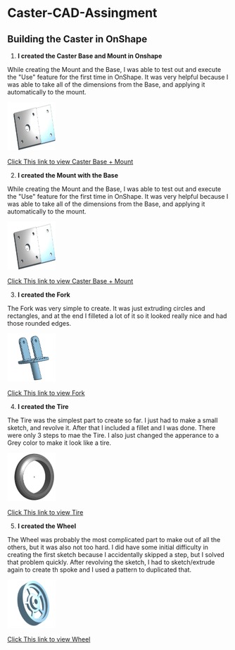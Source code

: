 # Caster-CAD-Assingment
## Building the Caster in OnShape

1. **I created the Caster Base and Mount in Onshape**

While creating the Mount and the Base, I was able to test out and execute the "Use" feature for the first time in OnShape. It was very helpful because I was able to take all of the dimensions from the Base, and applying it automatically to the mount.

<img src="Caster-Images/Base-Mount.png" alt="Base-Mount" width="110" height="110">

[Click This link to view Caster Base + Mount](https://cvilleschools.onshape.com/documents/30f599c68d1a623d378a571f/w/de6902057127ae29103d8afc/e/022da94a1ce20d239f99b214)

2. **I created the Mount with the Base**

While creating the Mount and the Base, I was able to test out and execute the "Use" feature for the first time in OnShape. It was very helpful because I was able to take all of the dimensions from the Base, and applying it automatically to the mount.

<img src="Caster-Images/Base-Mount.png" alt="Base-Mount" width="110" height="110">

[Click This link to view Caster Base + Mount](https://cvilleschools.onshape.com/documents/30f599c68d1a623d378a571f/w/de6902057127ae29103d8afc/e/022da94a1ce20d239f99b214)

3. **I created the Fork**

The Fork was very simple to create. It was just extruding circles and rectangles, and at the end I filleted a lot of it so it looked really nice and had those rounded edges.

<img src="Caster-Images/Fork.png" alt="Fork" width="110" height="110">

[Click This link to view Fork](https://cvilleschools.onshape.com/documents/30f599c68d1a623d378a571f/w/de6902057127ae29103d8afc/e/2ca0eab6df75f58b86dc4f2d)

4. **I created the Tire**

The Tire was the simplest part to create so far. I just had to make a small sketch, and revolve it. After that I included a fillet and I was done. There were only 3 steps to mae the Tire. I also just changed the apperance to a Grey color to make it look like a tire.

<img src="Caster-Images/Tire.png" alt="Tire" width="110" height="110">

[Click This link to view Tire](https://cvilleschools.onshape.com/documents/30f599c68d1a623d378a571f/w/de6902057127ae29103d8afc/e/ed003e8ebd534ca374608d4f)

5. **I created the Wheel**

The Wheel was probably the most complicated part to make out of all the others, but it was also not too hard. I did have some initial difficulty in creating the first sketch because I accidentally skipped a step, but I solved that problem quickly. After revolving the sketch, I had to sketch/extrude again to create th spoke and I used a pattern to duplicated that.

<img src="Caster-Images/Wheel.png" alt="Wheel" width="110" height="110">

[Click This link to view Wheel](https://cvilleschools.onshape.com/documents/30f599c68d1a623d378a571f/w/de6902057127ae29103d8afc/e/7533e7b0779816ec0754e851)
